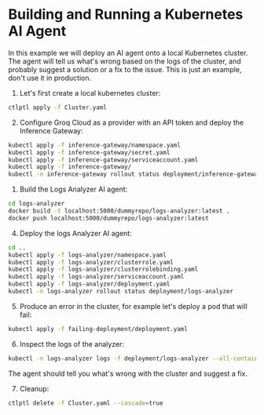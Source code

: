 # Building and Running a Kubernetes AI Agent

In this example we will deploy an AI agent onto a local Kubernetes cluster. The agent will tell us what's wrong based on the logs of the cluster, and probably suggest a solution or a fix to the issue. This is just an example, don't use it in production.

1. Let's first create a local kubernetes cluster:

```bash
ctlptl apply -f Cluster.yaml
```

2. Configure Groq Cloud as a provider with an API token and deploy the Inference Gateway:

```bash
kubectl apply -f inference-gateway/namespace.yaml
kubectl apply -f inference-gateway/secret.yaml
kubectl apply -f inference-gateway/serviceaccount.yaml
kubectl apply -f inference-gateway/
kubectl -n inference-gateway rollout status deployment/inference-gateway
```

1. Build the Logs Analyzer AI agent:

```bash
cd logs-analyzer
docker build -t localhost:5000/dummyrepo/logs-analyzer:latest .
docker push localhost:5000/dummyrepo/logs-analyzer:latest
```

4. Deploy the logs Analyzer AI agent:

```bash
cd ..
kubectl apply -f logs-analyzer/namespace.yaml
kubectl apply -f logs-analyzer/clusterrole.yaml
kubectl apply -f logs-analyzer/clusterrolebinding.yaml
kubectl apply -f logs-analyzer/serviceaccount.yaml
kubectl apply -f logs-analyzer/deployment.yaml
kubectl -n logs-analyzer rollout status deployment/logs-analyzer
```

5. Produce an error in the cluster, for example let's deploy a pod that will fail:

```bash
kubectl apply -f failing-deployment/deployment.yaml
```

6. Inspect the logs of the analyzer:

```bash
kubectl -n logs-analyzer logs -f deployment/logs-analyzer --all-containers
```

The agent should tell you what's wrong with the cluster and suggest a fix.

7. Cleanup:

```bash
ctlptl delete -f Cluster.yaml --cascade=true
```
